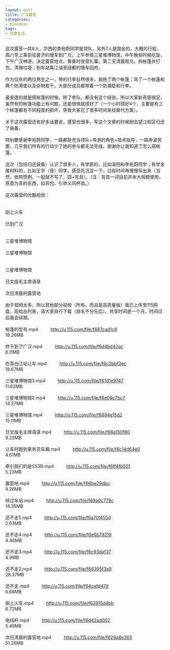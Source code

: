 ```yaml
---
layout: post
title: 广汉露营
categories:
- Diandian
tags:
- 日常生活, 
---
```

这次露营一共8人，华西的李宛蔚同学是领队，另外7人是国金的。大概的行程，周六早上乘前往普济的慢车到广元，上午参观三星堆博物馆，中午晚些时候吃饭，下午广汉神游，决定露营地点，黄昏时安营扎寨。第二天清晨观鸟，拆帐篷并打包，清理垃圾；到车站乘江油至成都的慢车回府。
<br />
<br />作为仅有的两位男生之一，带的行李自然很多，我拖了两个帐篷；背了一个帐篷和两个防滑垫以及杂物若干。大部分成员都带着一个防潮垫和行李。
<br />
<br />最安逸的就是搭帐篷的时候，除了李队，都没有这个经验，所以大家新奇感很足，虽然有的帐篷功能上有问题，还是很快就搭好了（一个小时搭好4个，主要是有三个帐篷都有不同程度的损坏，导致大家花了很多时间来找替代方案）。
<br />
<br />关于这次露营还有好多话要说，感受也很多，写这个文章的时候刚去望江校区归还了装备。
<br />
<br />特别要感谢李宛蔚同学，一路都是充当领队+导游的角色+技术指导，一路奔波劳累，几乎我们所有的行动少了她的参与都无法完成。谢谢你让我知道了怎么搭帐篷。
<br />
<br />这次（包括归还装备）认识了很多人，有学医的，比如温阳和李宛蔚同学；有学金属材料的，比如王宇（音）同学。感受先沉淀一下，过段时间再慢慢写出来（当然，依照惯例，一般就不写了，囧+背具）。（注：背具一词目前并未大规模使用，原意为背的东西，如背包，引申义同杯具。）
<br />
<br />这次露营的优酷视频：
<br />
<br />
<br />刚上火车
<br />
<br />已到广汉
<br />
<br />
<br />三星堆博物馆
<br />
<br />三星堆博物馆
<br />
<br />
<br />三星堆博物馆
<br />
<br />日文版毛主席语录
<br />
<br />次日清晨的露营地
<br />
<br />由于视频太多，所以其他部分视频（所有，而且是高质量版）我已上传至115网盘，现给出列表，请大家自行下载（排名不分先后）。共享时间是一个月，时间过后我会续期。
<br />
<br />帐篷的型号.mp4&nbsp;&nbsp;&nbsp;&nbsp;&nbsp;&nbsp;&nbsp;&nbsp;&nbsp; http://u.115.com/file/f687cad1c8
<br />18.26MB
<br />
<br />终于到了广汉.mp4 &nbsp; &nbsp; &nbsp; &nbsp;&nbsp; http://u.115.com/file/f6d4bd42ac &nbsp;&nbsp;
<br />8.11MB
<br />
<br />在青白江站让车.mp4 &nbsp; &nbsp; &nbsp; &nbsp;&nbsp; http://u.115.com/file/f6c2bbf3ec &nbsp;&nbsp;
<br />18.67MB &nbsp;&nbsp;&nbsp; &nbsp; &nbsp;&nbsp;&nbsp; &nbsp;&nbsp;&nbsp;&nbsp; &nbsp; &nbsp;&nbsp;&nbsp; &nbsp;&nbsp;&nbsp;&nbsp; &nbsp; &nbsp;&nbsp;&nbsp;
<br />
<br />三星堆博物馆3.mp4 &nbsp; &nbsp; &nbsp; &nbsp;&nbsp; http://u.115.com/file/f61d1e9747 &nbsp;&nbsp;
<br />11.62MB &nbsp;&nbsp;&nbsp; &nbsp; &nbsp;&nbsp;&nbsp; &nbsp;&nbsp;&nbsp;&nbsp; &nbsp; &nbsp;&nbsp;&nbsp; &nbsp;&nbsp;&nbsp;&nbsp; &nbsp; &nbsp;&nbsp;&nbsp;
<br />
<br />三星堆博物馆2.mp4 &nbsp; &nbsp; &nbsp; &nbsp;&nbsp; http://u.115.com/file/f6e09c7bc7 &nbsp;&nbsp;
<br />14.27MB &nbsp;&nbsp;&nbsp; &nbsp; &nbsp;&nbsp;&nbsp; &nbsp;&nbsp;&nbsp;&nbsp; &nbsp; &nbsp;&nbsp;&nbsp; &nbsp;&nbsp;&nbsp;&nbsp; &nbsp; &nbsp;&nbsp;&nbsp;
<br />
<br />三星堆博物馆.mp4 &nbsp; &nbsp; &nbsp; &nbsp;&nbsp; http://u.115.com/file/f6884e15d2 &nbsp;&nbsp;
<br />15.11MB &nbsp;&nbsp;&nbsp; &nbsp; &nbsp;&nbsp;&nbsp; &nbsp;&nbsp;&nbsp;&nbsp; &nbsp; &nbsp;&nbsp;&nbsp; &nbsp;&nbsp;&nbsp;&nbsp; &nbsp; &nbsp;&nbsp;&nbsp;
<br />
<br />日文版毛主席语录.mp4 &nbsp; &nbsp; &nbsp; &nbsp;&nbsp; http://u.115.com/file/f68a150f80 &nbsp;&nbsp;
<br />9.22MB &nbsp;&nbsp;&nbsp; &nbsp; &nbsp;&nbsp;&nbsp; &nbsp;&nbsp;&nbsp;&nbsp; &nbsp; &nbsp;&nbsp;&nbsp; &nbsp;&nbsp;&nbsp;&nbsp; &nbsp; &nbsp;&nbsp;&nbsp;
<br />
<br />让车时跑到乘务员车厢.mp4&nbsp;&nbsp;&nbsp;&nbsp;&nbsp;&nbsp;&nbsp;&nbsp;&nbsp; http://u.115.com/file/f6c14d64e0
<br />4.61MB &nbsp;&nbsp;&nbsp; &nbsp; &nbsp;&nbsp;&nbsp; &nbsp;&nbsp;&nbsp;&nbsp; &nbsp; &nbsp;&nbsp;&nbsp; &nbsp;&nbsp;&nbsp;&nbsp; &nbsp; &nbsp;&nbsp;&nbsp;
<br />
<br />牵引我们的是SS3B.mp4 &nbsp; &nbsp; &nbsp; &nbsp;&nbsp; http://u.115.com/file/f6ff4fb501 &nbsp;&nbsp;
<br />5.23MB &nbsp;&nbsp;&nbsp; &nbsp; &nbsp;&nbsp;&nbsp; &nbsp;&nbsp;&nbsp;&nbsp; &nbsp; &nbsp;&nbsp;&nbsp; &nbsp;&nbsp;&nbsp;&nbsp; &nbsp; &nbsp;&nbsp;&nbsp;
<br />
<br />露营地.mp4&nbsp;&nbsp;&nbsp;&nbsp;&nbsp;&nbsp;&nbsp;&nbsp;&nbsp; http://u.115.com/file/f66be29dbc
<br />9.26MB
<br />
<br />经过车站.mp4 &nbsp; &nbsp; &nbsp; &nbsp;&nbsp; http://u.115.com/file/f69a0c778c &nbsp;&nbsp;
<br />14.35MB &nbsp;&nbsp;&nbsp; &nbsp; &nbsp;&nbsp;&nbsp; &nbsp;&nbsp;&nbsp;&nbsp; &nbsp; &nbsp;&nbsp;&nbsp; &nbsp;&nbsp;&nbsp;&nbsp; &nbsp; &nbsp;&nbsp;&nbsp;
<br />
<br />还不走5.mp4&nbsp;&nbsp;&nbsp;&nbsp;&nbsp;&nbsp;&nbsp;&nbsp;&nbsp; http://u.115.com/file/f6a70f455d
<br />2.63MB &nbsp;&nbsp;&nbsp; &nbsp; &nbsp;&nbsp;&nbsp; &nbsp;&nbsp;&nbsp;&nbsp; &nbsp; &nbsp;&nbsp;&nbsp; &nbsp;&nbsp;&nbsp;&nbsp; &nbsp; &nbsp;&nbsp;&nbsp;
<br />
<br />还不走4.mp4 &nbsp; &nbsp; &nbsp; &nbsp;&nbsp; http://u.115.com/file/f6e6b79219 &nbsp;
<br />4.46MB &nbsp;&nbsp;&nbsp; &nbsp; &nbsp;&nbsp;&nbsp; &nbsp;&nbsp;&nbsp;&nbsp; &nbsp; &nbsp;&nbsp;&nbsp; &nbsp;&nbsp;&nbsp;&nbsp; &nbsp; &nbsp;&nbsp;&nbsp;
<br />
<br />还不走3.mp4 &nbsp; &nbsp; &nbsp; &nbsp;&nbsp; http://u.115.com/file/f6c93daf37 &nbsp;&nbsp;
<br />4.9MB &nbsp;&nbsp;&nbsp; &nbsp; &nbsp;&nbsp;&nbsp; &nbsp;&nbsp;&nbsp;&nbsp; &nbsp; &nbsp;&nbsp;&nbsp; &nbsp;&nbsp;&nbsp;&nbsp; &nbsp; &nbsp;&nbsp;&nbsp;
<br />
<br />还不走2.mp4&nbsp;&nbsp;&nbsp;&nbsp;&nbsp;&nbsp;&nbsp;&nbsp;&nbsp; http://u.115.com/file/f66395f3a9
<br />28.37MB &nbsp;&nbsp;&nbsp; &nbsp; &nbsp;&nbsp;&nbsp; &nbsp;&nbsp;&nbsp;&nbsp; &nbsp; &nbsp;&nbsp;&nbsp; &nbsp;&nbsp;&nbsp;&nbsp; &nbsp; &nbsp;&nbsp;&nbsp;
<br />
<br />还不走.mp4&nbsp;&nbsp;&nbsp;&nbsp;&nbsp;&nbsp;&nbsp;&nbsp;&nbsp; http://u.115.com/file/f64cefd47d
<br />6.68MB &nbsp;&nbsp;&nbsp; &nbsp; &nbsp;&nbsp;&nbsp; &nbsp;&nbsp;&nbsp;&nbsp; &nbsp; &nbsp;&nbsp;&nbsp; &nbsp;&nbsp;&nbsp;&nbsp; &nbsp; &nbsp;&nbsp;&nbsp;
<br />
<br />刚上火车.mp4&nbsp;&nbsp;&nbsp;&nbsp;&nbsp;&nbsp;&nbsp;&nbsp;&nbsp; http://u.115.com/file/f63915d4bb
<br />6.72MB &nbsp;&nbsp;&nbsp; &nbsp; &nbsp;&nbsp;&nbsp; &nbsp;&nbsp;&nbsp;&nbsp; &nbsp; &nbsp;&nbsp;&nbsp; &nbsp;&nbsp;&nbsp;&nbsp; &nbsp; &nbsp;&nbsp;&nbsp;
<br />
<br />电线杆.mp4&nbsp;&nbsp;&nbsp;&nbsp;&nbsp;&nbsp;&nbsp;&nbsp;&nbsp; http://u.115.com/file/f6d42ad002
<br />5.49MB &nbsp;&nbsp;&nbsp; &nbsp; &nbsp;&nbsp;&nbsp; &nbsp;&nbsp;&nbsp;&nbsp; &nbsp; &nbsp;&nbsp;&nbsp; &nbsp;&nbsp;&nbsp;&nbsp; &nbsp; &nbsp;&nbsp;&nbsp;
<br />
<br />次日清晨的露营地.mp4&nbsp;&nbsp;&nbsp;&nbsp;&nbsp;&nbsp;&nbsp;&nbsp;&nbsp; http://u.115.com/file/f629a8e363
<br />51.26MB